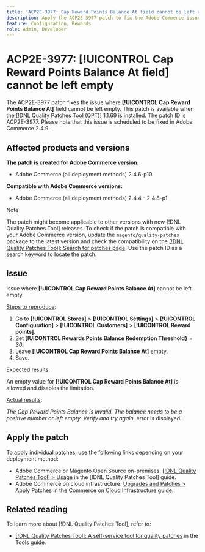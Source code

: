 ```yaml
---
title: 'ACP2E-3977: Cap Reward Points Balance At field cannot be left empty'
description: Apply the ACP2E-3977 patch to fix the Adobe Commerce issue where the Cap Reward Points Balance At field could not be left empty when Rewards Points Balance Redemption Threshold field was set, causing a validation error.
feature: Configuration, Rewards
role: Admin, Developer
---
```


# ACP2E-3977: **[!UICONTROL Cap Reward Points Balance At field]** cannot be left empty

The ACP2E-3977 patch fixes the issue where **[!UICONTROL Cap Reward Points Balance At]** field cannot be left empty. This patch is available when the [[!DNL Quality Patches Tool (QPT)]](/help/tools/quality-patches-tool/quality-patches-tool-to-self-serve-quality-patches.md) 1.1.69 is installed. The patch ID is ACP2E-3977. Please note that this issue is scheduled to be fixed in Adobe Commerce 2.4.9.

## Affected products and versions

**The patch is created for Adobe Commerce version:**

* Adobe Commerce (all deployment methods) 2.4.6-p10

**Compatible with Adobe Commerce versions:**

* Adobe Commerce (all deployment methods) 2.4.4 - 2.4.8-p1

>[!NOTE]
>
>The patch might become applicable to other versions with new [!DNL Quality Patches Tool] releases. To check if the patch is compatible with your Adobe Commerce version, update the `magento/quality-patches` package to the latest version and check the compatibility on the [[!DNL Quality Patches Tool]: Search for patches page](https://experienceleague.adobe.com/tools/commerce-quality-patches/index.html). Use the patch ID as a search keyword to locate the patch.

## Issue

Issue where **[!UICONTROL Cap Reward Points Balance At]** cannot be left empty.

<u>Steps to reproduce</u>:

1. Go to **[!UICONTROL Stores]** > **[!UICONTROL Settings]** > **[!UICONTROL Configuration]** > **[!UICONTROL Customers]** > **[!UICONTROL Reward points]**.
1. Set **[!UICONTROL Rewards Points Balance Redemption Threshold}** = *30*.
1. Leave **[!UICONTROL Cap Reward Points Balance At]** empty.
1. Save.

<u>Expected results</u>:

An empty value for **[!UICONTROL Cap Reward Points Balance At]** is allowed and disables the limitation.

<u>Actual results</u>:

*The Cap Reward Points Balance is invalid. The balance needs to be a positive number or left empty. Verify and try again.* error is displayed.

## Apply the patch

To apply individual patches, use the following links depending on your deployment method:

* Adobe Commerce or Magento Open Source on-premises: [[!DNL Quality Patches Tool] > Usage](/help/tools/quality-patches-tool/usage.md) in the [!DNL Quality Patches Tool] guide.
* Adobe Commerce on cloud infrastructure: [Upgrades and Patches > Apply Patches](https://experienceleague.adobe.com/docs/commerce-cloud-service/user-guide/develop/upgrade/apply-patches.html) in the Commerce on Cloud Infrastructure guide.

## Related reading

To learn more about [!DNL Quality Patches Tool], refer to:

* [[!DNL Quality Patches Tool]: A self-service tool for quality patches](/help/tools/quality-patches-tool/quality-patches-tool-to-self-serve-quality-patches.md) in the Tools guide.
